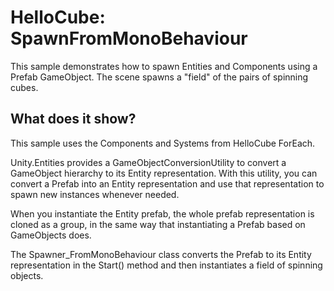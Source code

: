 # HelloCube: SpawnFromMonoBehaviour

This sample demonstrates how to spawn Entities and Components using a Prefab GameObject. The scene spawns a "field" of the pairs of spinning cubes.

## What does it show?

This sample uses the Components and Systems from HelloCube ForEach.

Unity.Entities provides a GameObjectConversionUtility to convert a 
GameObject hierarchy to its Entity representation. 
With this utility, you can convert a Prefab into an Entity representation
and use that representation to spawn new instances whenever needed.

When you instantiate the Entity prefab, the whole prefab representation is cloned as a group,
in the same way that instantiating a Prefab based on GameObjects does.

The Spawner_FromMonoBehaviour class converts the Prefab to its Entity representation 
in the Start() method and then instantiates a field of spinning objects.
